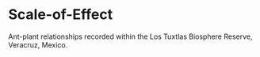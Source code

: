 # Scale-of-Effect
Ant-plant relationships recorded within the Los Tuxtlas Biosphere Reserve, Veracruz, Mexico.

